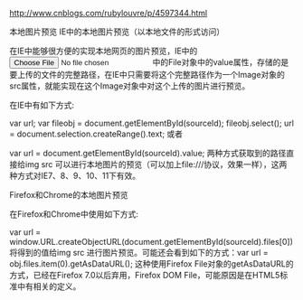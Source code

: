 http://www.cnblogs.com/rubylouvre/p/4597344.html


本地图片预览
IE中的本地图片预览（以本地文件的形式访问）

在IE中能够很方便的实现本地网页的图片预览，IE中的<input type="file" id="file_upload">中的File对象中的value属性，存储的是要上传的文件的完整路径，在IE中只需要将这个完整路径作为一个Image对象的src属性，就能实现在这个Image对象中对这个上传的图片进行预览。

在IE中有如下方式:

var url;
var fileobj = document.getElementById(sourceId);
fileobj.select();
url = document.selection.createRange().text;
或者

var url = document.getElementById(sourceId).value;
两种方式获取到的路径直接给img src 可以进行本地图片的预览（可以加上file:///协议，效果一样），这两种方式对IE7、8、9、10、11下有效。

Firefox和Chrome的本地图片预览

在Firefox和Chrome中使用如下方式:

var url = window.URL.createObjectURL(document.getElementById(sourceId).files[0])
将得到的值给img src 进行图片预览。可能还会看到如下的方式：var url = obj.files.item(0).getAsDataURL();
这种使用Firefox File对象的getAsDataURL的方式，已经在Firefox 7.0以后弃用，Firefox DOM File，可能原因是在HTML5标准中有相关的定义。

